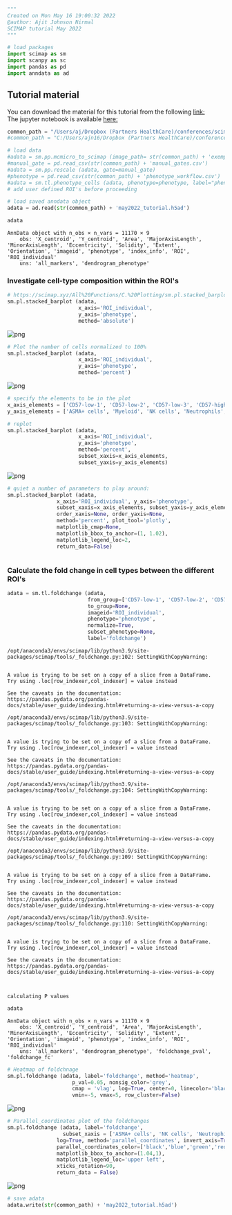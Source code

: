```python
"""
Created on Mon May 16 19:00:32 2022
@author: Ajit Johnson Nirmal
SCIMAP tutorial May 2022
"""
```


```python
# load packages
import scimap as sm
import scanpy as sc
import pandas as pd
import anndata as ad
```

## Tutorial material

You can download the material for this tutorial from the following [link:](https://dataverse.harvard.edu/dataset.xhtml?persistentId=doi:10.7910/DVN/98WEMD)  
The jupyter notebook is available [here:](https://github.com/ajitjohnson/scimap_tutorials/tree/main/may_2022_tutorial)


```python
common_path = "/Users/aj/Dropbox (Partners HealthCare)/conferences/scimap_tutorial/may_2022_tutorial/"
#common_path = "C:/Users/ajn16/Dropbox (Partners HealthCare)/conferences/scimap_tutorial/may_2022_tutorial/"
```


```python
# load data
#adata = sm.pp.mcmicro_to_scimap (image_path= str(common_path) + 'exemplar_001/quantification/unmicst-exemplar-001_cell.csv')
#manual_gate = pd.read_csv(str(common_path) + 'manual_gates.csv')
#adata = sm.pp.rescale (adata, gate=manual_gate)
#phenotype = pd.read_csv(str(common_path) + 'phenotype_workflow.csv')
#adata = sm.tl.phenotype_cells (adata, phenotype=phenotype, label="phenotype") 
# add user defined ROI's before proceeding
```


```python
# load saved anndata object
adata = ad.read(str(common_path) + 'may2022_tutorial.h5ad')
```


```python
adata
```




    AnnData object with n_obs × n_vars = 11170 × 9
        obs: 'X_centroid', 'Y_centroid', 'Area', 'MajorAxisLength', 'MinorAxisLength', 'Eccentricity', 'Solidity', 'Extent', 'Orientation', 'imageid', 'phenotype', 'index_info', 'ROI', 'ROI_individual'
        uns: 'all_markers', 'dendrogram_phenotype'



### Investigate cell-type composition within the ROI's


```python
# https://scimap.xyz/All%20Functions/C.%20Plotting/sm.pl.stacked_barplot/
sm.pl.stacked_barplot (adata,
                       x_axis='ROI_individual',
                       y_axis='phenotype',
                       method='absolute')
```


    
![png](4-CellType_Proportion_Exploration_files/4-CellType_Proportion_Exploration_7_0.png)
    



```python
# Plot the number of cells normalized to 100% 
sm.pl.stacked_barplot (adata,
                       x_axis='ROI_individual',
                       y_axis='phenotype',
                       method='percent')
```


    
![png](4-CellType_Proportion_Exploration_files/4-CellType_Proportion_Exploration_8_0.png)
    



```python
# specify the elements to be in the plot
x_axis_elements = ['CD57-low-1', 'CD57-low-2', 'CD57-low-3', 'CD57-high-2', 'CD57-high-1', 'CD57-high-3']
y_axis_elements = ['ASMA+ cells', 'Myeloid', 'NK cells', 'Neutrophils', 'Other Immune cells', 'Treg', 'Tumor']
```


```python
# replot
sm.pl.stacked_barplot (adata,
                       x_axis='ROI_individual',
                       y_axis='phenotype',
                       method='percent',
                       subset_xaxis=x_axis_elements,
                       subset_yaxis=y_axis_elements)
```


    
![png](4-CellType_Proportion_Exploration_files/4-CellType_Proportion_Exploration_10_0.png)
    



```python
# quiet a number of parameters to play around:
sm.pl.stacked_barplot (adata, 
                x_axis='ROI_individual', y_axis='phenotype', 
                subset_xaxis=x_axis_elements, subset_yaxis=y_axis_elements, 
                order_xaxis=None, order_yaxis=None, 
                method='percent', plot_tool='plotly', 
                matplotlib_cmap=None, 
                matplotlib_bbox_to_anchor=(1, 1.02), 
                matplotlib_legend_loc=2, 
                return_data=False)
```


```python

```

### Calculate the fold change in cell types between the different ROI's


```python
adata = sm.tl.foldchange (adata, 
                          from_group=['CD57-low-1', 'CD57-low-2', 'CD57-low-3'], 
                          to_group=None, 
                          imageid='ROI_individual', 
                          phenotype='phenotype',
                          normalize=True, 
                          subset_phenotype=None, 
                          label='foldchange')
```

    /opt/anaconda3/envs/scimap/lib/python3.9/site-packages/scimap/tools/_foldchange.py:102: SettingWithCopyWarning:
    
    
    A value is trying to be set on a copy of a slice from a DataFrame.
    Try using .loc[row_indexer,col_indexer] = value instead
    
    See the caveats in the documentation: https://pandas.pydata.org/pandas-docs/stable/user_guide/indexing.html#returning-a-view-versus-a-copy
    
    /opt/anaconda3/envs/scimap/lib/python3.9/site-packages/scimap/tools/_foldchange.py:103: SettingWithCopyWarning:
    
    
    A value is trying to be set on a copy of a slice from a DataFrame.
    Try using .loc[row_indexer,col_indexer] = value instead
    
    See the caveats in the documentation: https://pandas.pydata.org/pandas-docs/stable/user_guide/indexing.html#returning-a-view-versus-a-copy
    
    /opt/anaconda3/envs/scimap/lib/python3.9/site-packages/scimap/tools/_foldchange.py:104: SettingWithCopyWarning:
    
    
    A value is trying to be set on a copy of a slice from a DataFrame.
    Try using .loc[row_indexer,col_indexer] = value instead
    
    See the caveats in the documentation: https://pandas.pydata.org/pandas-docs/stable/user_guide/indexing.html#returning-a-view-versus-a-copy
    
    /opt/anaconda3/envs/scimap/lib/python3.9/site-packages/scimap/tools/_foldchange.py:109: SettingWithCopyWarning:
    
    
    A value is trying to be set on a copy of a slice from a DataFrame.
    Try using .loc[row_indexer,col_indexer] = value instead
    
    See the caveats in the documentation: https://pandas.pydata.org/pandas-docs/stable/user_guide/indexing.html#returning-a-view-versus-a-copy
    
    /opt/anaconda3/envs/scimap/lib/python3.9/site-packages/scimap/tools/_foldchange.py:110: SettingWithCopyWarning:
    
    
    A value is trying to be set on a copy of a slice from a DataFrame.
    Try using .loc[row_indexer,col_indexer] = value instead
    
    See the caveats in the documentation: https://pandas.pydata.org/pandas-docs/stable/user_guide/indexing.html#returning-a-view-versus-a-copy
    


    calculating P values



```python
adata
```




    AnnData object with n_obs × n_vars = 11170 × 9
        obs: 'X_centroid', 'Y_centroid', 'Area', 'MajorAxisLength', 'MinorAxisLength', 'Eccentricity', 'Solidity', 'Extent', 'Orientation', 'imageid', 'phenotype', 'index_info', 'ROI', 'ROI_individual'
        uns: 'all_markers', 'dendrogram_phenotype', 'foldchange_pval', 'foldchange_fc'




```python
# Heatmap of foldchnage  
sm.pl.foldchange (adata, label='foldchange', method='heatmap',
                     p_val=0.05, nonsig_color='grey',
                     cmap = 'vlag', log=True, center=0, linecolor='black',linewidths=0.7,
                     vmin=-5, vmax=5, row_cluster=False)
```


    
![png](4-CellType_Proportion_Exploration_files/4-CellType_Proportion_Exploration_16_0.png)
    



```python
# Parallel_coordinates plot of the foldchanges
sm.pl.foldchange (adata, label='foldchange', 
                  subset_xaxis = ['ASMA+ cells', 'NK cells', 'Neutrophils', 'Treg', 'Tumor'],
                log=True, method='parallel_coordinates', invert_axis=True,
                parallel_coordinates_color=['black','blue','green','red','#000000'],
                matplotlib_bbox_to_anchor=(1.04,1),
                matplotlib_legend_loc='upper left',
                xticks_rotation=90,
                return_data = False)
```


    
![png](4-CellType_Proportion_Exploration_files/4-CellType_Proportion_Exploration_17_0.png)
    



```python
# save adata
adata.write(str(common_path) + 'may2022_tutorial.h5ad')
```


```python

```
